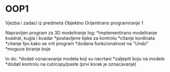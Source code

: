 # OOP1
Vjezba i zadaci iz predmeta Objektno Orijentirano programiranje 1

Napravljen program za 3D modeliranje
log:
*implementirano modeliranje kvadrat, kugla i kvadar
*postavljene tipke za kontrolu
*citanje kordinata
*citanje fps kako se vrti program
*dodana funkcionalnost na "Undo"
*moguce biranje boje

to do:
*dodati oznacavanje modela koji su nacrtani
*zaljepiti boju na modele
*dodati kontrolu na cut/copy/paste (prvi korak je oznacavanje)

